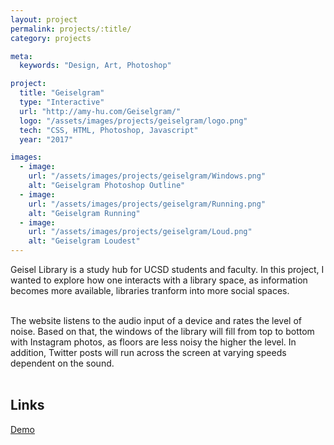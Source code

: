 ```yaml
---
layout: project
permalink: projects/:title/
category: projects

meta:
  keywords: "Design, Art, Photoshop"

project:
  title: "Geiselgram"
  type: "Interactive"
  url: "http://amy-hu.com/Geiselgram/"
  logo: "/assets/images/projects/geiselgram/logo.png"
  tech: "CSS, HTML, Photoshop, Javascript"
  year: "2017"

images:
  - image:
    url: "/assets/images/projects/geiselgram/Windows.png"
    alt: "Geiselgram Photoshop Outline"
  - image:
    url: "/assets/images/projects/geiselgram/Running.png"
    alt: "Geiselgram Running"
  - image:
    url: "/assets/images/projects/geiselgram/Loud.png"
    alt: "Geiselgram Loudest"
---
```

<p>Geisel Library is a study hub for UCSD students and faculty. In this project, I wanted to explore how one interacts with a library space, as information becomes more available, libraries tranform into more social spaces. <br><br>

The website listens to the audio input of a device and rates the level of noise. Based on that, the windows of the library will fill from top to bottom with Instagram photos, as floors are less noisy the higher the level. In addition, Twitter posts will run across the screen at varying speeds dependent on the sound. <br><br>
</p>

<h2>Links</h2> <p>
<a href="http://amy-hu.com/Geiselgram/">Demo</a><br>

</p>
